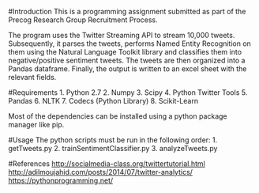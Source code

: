 #Introduction
This is a programming assignment submitted as part of the Precog Research Group Recruitment Process.

The program uses the Twitter Streaming API to stream 10,000 tweets. Subsequently, it parses the tweets, performs Named Entity Recognition on them using the Natural Language Toolkit library and classifies them into negative/positive sentiment tweets. The tweets are then organized into a Pandas dataframe. Finally, the output is written to an excel sheet with the relevant fields. 

#Requirements
	1. Python 2.7
	2. Numpy
	3. Scipy
	4. Python Twitter Tools
	5. Pandas
	6. NLTK
	7. Codecs (Python Library)
	8. Scikit-Learn

Most of the dependencies can be installed using a python package manager like pip.

#Usage
The python scripts must be run in the following order:
	1. getTweets.py
	2. trainSentimentClassifier.py
	3. analyzeTweets.py

#References
http://socialmedia-class.org/twittertutorial.html
http://adilmoujahid.com/posts/2014/07/twitter-analytics/
https://pythonprogramming.net/
